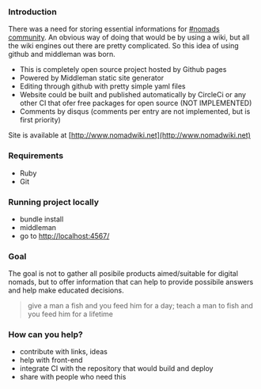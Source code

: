 ### Introduction
There was a need for storing essential informations for [#nomads 
community](http://hashtagnomads.com). An obvious way of doing that would be by using a 
wiki, but all the wiki engines out there are pretty complicated. So this 
idea of using github and middleman was born.

- This is completely open source project hosted by Github pages
- Powered by Middleman static site generator
- Editing through github with pretty simple yaml files
- Website could be built and published automatically by CircleCi or any other CI that ofer free packages for open source (NOT IMPLEMENTED)
- Comments by disqus (comments per entry are not implemented, but is first priority)

Site is available at [http://www.nomadwiki.net](http://www.nomadwiki.net)

### Requirements
- Ruby
- Git

### Running project locally
- bundle install
- middleman 
- go to [http://localhost:4567/](http://localhost:4567/)

### Goal
The goal is not to gather all posibile products aimed/suitable for digital 
nomads, but to offer information that can help to provide possibile answers and 
help make educated decisions.

> give a man a fish and you feed him for a day; teach a man to fish and you feed him for a lifetime

### How can you help?
- contribute with links, ideas
- help with front-end
- integrate CI with the  repository that would build and deploy
- share with people who need this

